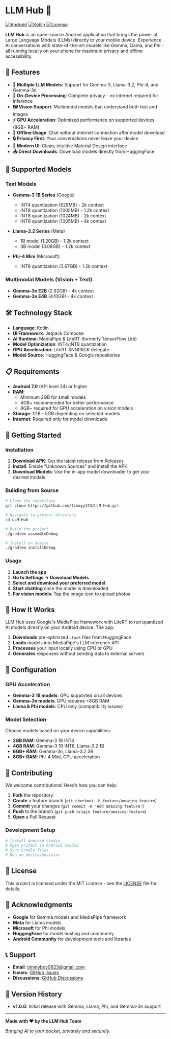 # LLM Hub 🤖

[![Android](https://img.shields.io/badge/Platform-Android-green.svg)](https://android.com)
[![Kotlin](https://img.shields.io/badge/Language-Kotlin-blue.svg)](https://kotlinlang.org)
[![License](https://img.shields.io/badge/License-MIT-yellow.svg)](LICENSE)

**LLM Hub** is an open-source Android application that brings the power of Large Language Models (LLMs) directly to your mobile device. Experience AI conversations with state-of-the-art models like Gemma, Llama, and Phi - all running locally on your phone for maximum privacy and offline accessibility.

## 🚀 Features

- **🤖 Multiple LLM Models**: Support for Gemma-3, Llama-3.2, Phi-4, and Gemma-3n
- **📱 On-Device Processing**: Complete privacy - no internet required for inference
- **🖼️ Vision Support**: Multimodal models that understand both text and images
- **⚡ GPU Acceleration**: Optimized performance on supported devices (8GB+ RAM)
- **💾 Offline Usage**: Chat without internet connection after model download
- **🔒 Privacy First**: Your conversations never leave your device
- **🎨 Modern UI**: Clean, intuitive Material Design interface
- **📥 Direct Downloads**: Download models directly from HuggingFace

## 📱 Supported Models

### Text Models
- **Gemma-3 1B Series** (Google)
  - INT4 quantization (529MB) - 2k context
  - INT8 quantization (1005MB) - 1.2k context
  - INT8 quantization (1024MB) - 2k context
  - INT8 quantization (1005MB) - 4k context

- **Llama-3.2 Series** (Meta)
  - 1B model (1.20GB) - 1.2k context
  - 3B model (3.08GB) - 1.2k context

- **Phi-4 Mini** (Microsoft)
  - INT8 quantization (3.67GB) - 1.2k context

### Multimodal Models (Vision + Text)
- **Gemma-3n E2B** (2.92GB) - 4k context
- **Gemma-3n E4B** (4.10GB) - 4k context

## 🛠️ Technology Stack

- **Language**: Kotlin
- **UI Framework**: Jetpack Compose
- **AI Runtime**: MediaPipe & LiteRT (formerly TensorFlow Lite)
- **Model Optimization**: INT4/INT8 quantization
- **GPU Acceleration**: LiteRT XNNPACK delegate
- **Model Source**: HuggingFace & Google repositories

## 📋 Requirements

- **Android 7.0** (API level 24) or higher
- **RAM**: 
  - Minimum 2GB for small models
  - 4GB+ recommended for better performance
  - 8GB+ required for GPU acceleration on vision models
- **Storage**: 1GB - 5GB depending on selected models
- **Internet**: Required only for model downloads

## 🚀 Getting Started

### Installation

1. **Download APK**: Get the latest release from [Releases](https://github.com/timmyy123/LLM-Hub/releases)
2. **Install**: Enable "Unknown Sources" and install the APK
3. **Download Models**: Use the in-app model downloader to get your desired models

### Building from Source

```bash
# Clone the repository
git clone https://github.com/timmyy123/LLM-Hub.git

# Navigate to project directory
cd LLM-Hub

# Build the project
./gradlew assembleDebug

# Install on device
./gradlew installDebug
```

### Usage

1. **Launch the app**
2. **Go to Settings → Download Models**
3. **Select and download your preferred model**
4. **Start chatting** once the model is downloaded
5. **For vision models**: Tap the image icon to upload photos

## 📖 How It Works

LLM Hub uses Google's MediaPipe framework with LiteRT to run quantized AI models directly on your Android device. The app:

1. **Downloads** pre-optimized `.task` files from HuggingFace
2. **Loads** models into MediaPipe's LLM Inference API
3. **Processes** your input locally using CPU or GPU
4. **Generates** responses without sending data to external servers

## 🔧 Configuration

### GPU Acceleration
- **Gemma-3 1B models**: GPU supported on all devices
- **Gemma-3n models**: GPU requires >8GB RAM
- **Llama & Phi models**: CPU only (compatibility issues)

### Model Selection
Choose models based on your device capabilities:
- **2GB RAM**: Gemma-3 1B INT4
- **4GB RAM**: Gemma-3 1B INT8, Llama-3.2 1B
- **6GB+ RAM**: Gemma-3n, Llama-3.2 3B
- **8GB+ RAM**: Phi-4 Mini, GPU acceleration

## 🤝 Contributing

We welcome contributions! Here's how you can help:

1. **Fork** the repository
2. **Create** a feature branch (`git checkout -b feature/amazing-feature`)
3. **Commit** your changes (`git commit -m 'Add amazing feature'`)
4. **Push** to the branch (`git push origin feature/amazing-feature`)
5. **Open** a Pull Request

### Development Setup

```bash
# Install Android Studio
# Open project in Android Studio
# Sync Gradle files
# Run on device/emulator
```

## 📄 License

This project is licensed under the MIT License - see the [LICENSE](LICENSE) file for details.

## 🙏 Acknowledgments

- **Google** for Gemma models and MediaPipe framework
- **Meta** for Llama models
- **Microsoft** for Phi models
- **HuggingFace** for model hosting and community
- **Android Community** for development tools and libraries

## 📞 Support

- **Email**: [timmyboy0623@gmail.com](mailto:timmyboy0623@gmail.com)
- **Issues**: [GitHub Issues](https://github.com/timmyy123/LLM-Hub/issues)
- **Discussions**: [GitHub Discussions](https://github.com/timmyy123/LLM-Hub/discussions)

## 🔄 Version History

- **v1.0.0**: Initial release with Gemma, Llama, Phi, and Gemma-3n support

---

**Made with ❤️ by the LLM Hub Team**

*Bringing AI to your pocket, privately and securely.*